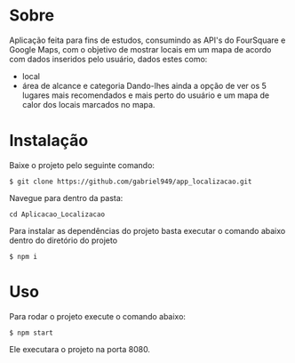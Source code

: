 # Sobre

Aplicação feita para fins de estudos, consumindo as API's do FourSquare e Google Maps, com o objetivo de mostrar locais em um mapa de acordo com dados inseridos pelo usuário, dados estes como:
* local
* área de alcance e categoria
Dando-lhes ainda a opção de ver os 5 lugares mais recomendados e mais perto do usuário e um mapa de calor dos locais marcados no mapa. 

# Instalação

Baixe o projeto pelo seguinte comando:

```
$ git clone https://github.com/gabriel949/app_localizacao.git
```

Navegue para dentro da pasta:

```
cd Aplicacao_Localizacao
```

Para instalar as dependências do projeto  basta executar o comando abaixo dentro do diretório do projeto 

```
$ npm i
```

# Uso

Para rodar o projeto execute o comando abaixo:

```
$ npm start
```
Ele executara o projeto na porta 8080.
